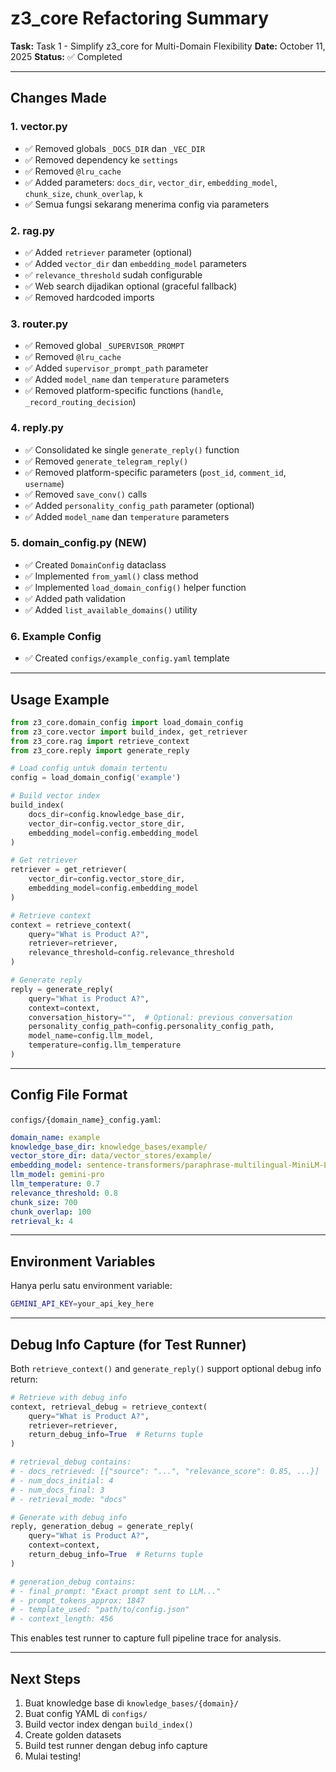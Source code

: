# z3_core Refactoring Summary

**Task:** Task 1 - Simplify z3_core for Multi-Domain Flexibility
**Date:** October 11, 2025
**Status:** ✅ Completed

---

## Changes Made

### 1. **vector.py**
- ✅ Removed globals `_DOCS_DIR` dan `_VEC_DIR`
- ✅ Removed dependency ke `settings`
- ✅ Removed `@lru_cache`
- ✅ Added parameters: `docs_dir`, `vector_dir`, `embedding_model`, `chunk_size`, `chunk_overlap`, `k`
- ✅ Semua fungsi sekarang menerima config via parameters

### 2. **rag.py**
- ✅ Added `retriever` parameter (optional)
- ✅ Added `vector_dir` dan `embedding_model` parameters
- ✅ `relevance_threshold` sudah configurable
- ✅ Web search dijadikan optional (graceful fallback)
- ✅ Removed hardcoded imports

### 3. **router.py**
- ✅ Removed global `_SUPERVISOR_PROMPT`
- ✅ Removed `@lru_cache`
- ✅ Added `supervisor_prompt_path` parameter
- ✅ Added `model_name` dan `temperature` parameters
- ✅ Removed platform-specific functions (`handle`, `_record_routing_decision`)

### 4. **reply.py**
- ✅ Consolidated ke single `generate_reply()` function
- ✅ Removed `generate_telegram_reply()`
- ✅ Removed platform-specific parameters (`post_id`, `comment_id`, `username`)
- ✅ Removed `save_conv()` calls
- ✅ Added `personality_config_path` parameter (optional)
- ✅ Added `model_name` dan `temperature` parameters

### 5. **domain_config.py** (NEW)
- ✅ Created `DomainConfig` dataclass
- ✅ Implemented `from_yaml()` class method
- ✅ Implemented `load_domain_config()` helper function
- ✅ Added path validation
- ✅ Added `list_available_domains()` utility

### 6. **Example Config**
- ✅ Created `configs/example_config.yaml` template

---

## Usage Example

```python
from z3_core.domain_config import load_domain_config
from z3_core.vector import build_index, get_retriever
from z3_core.rag import retrieve_context
from z3_core.reply import generate_reply

# Load config untuk domain tertentu
config = load_domain_config('example')

# Build vector index
build_index(
    docs_dir=config.knowledge_base_dir,
    vector_dir=config.vector_store_dir,
    embedding_model=config.embedding_model
)

# Get retriever
retriever = get_retriever(
    vector_dir=config.vector_store_dir,
    embedding_model=config.embedding_model
)

# Retrieve context
context = retrieve_context(
    query="What is Product A?",
    retriever=retriever,
    relevance_threshold=config.relevance_threshold
)

# Generate reply
reply = generate_reply(
    query="What is Product A?",
    context=context,
    conversation_history="",  # Optional: previous conversation
    personality_config_path=config.personality_config_path,
    model_name=config.llm_model,
    temperature=config.llm_temperature
)
```

---

## Config File Format

`configs/{domain_name}_config.yaml`:

```yaml
domain_name: example
knowledge_base_dir: knowledge_bases/example/
vector_store_dir: data/vector_stores/example/
embedding_model: sentence-transformers/paraphrase-multilingual-MiniLM-L12-v2
llm_model: gemini-pro
llm_temperature: 0.7
relevance_threshold: 0.8
chunk_size: 700
chunk_overlap: 100
retrieval_k: 4
```

---

## Environment Variables

Hanya perlu satu environment variable:

```bash
GEMINI_API_KEY=your_api_key_here
```

---

## Debug Info Capture (for Test Runner)

Both `retrieve_context()` and `generate_reply()` support optional debug info return:

```python
# Retrieve with debug info
context, retrieval_debug = retrieve_context(
    query="What is Product A?",
    retriever=retriever,
    return_debug_info=True  # Returns tuple
)

# retrieval_debug contains:
# - docs_retrieved: [{"source": "...", "relevance_score": 0.85, ...}]
# - num_docs_initial: 4
# - num_docs_final: 3
# - retrieval_mode: "docs"

# Generate with debug info
reply, generation_debug = generate_reply(
    query="What is Product A?",
    context=context,
    return_debug_info=True  # Returns tuple
)

# generation_debug contains:
# - final_prompt: "Exact prompt sent to LLM..."
# - prompt_tokens_approx: 1847
# - template_used: "path/to/config.json"
# - context_length: 456
```

This enables test runner to capture full pipeline trace for analysis.

---

## Next Steps

1. Buat knowledge base di `knowledge_bases/{domain}/`
2. Buat config YAML di `configs/`
3. Build vector index dengan `build_index()`
4. Create golden datasets
5. Build test runner dengan debug info capture
6. Mulai testing!